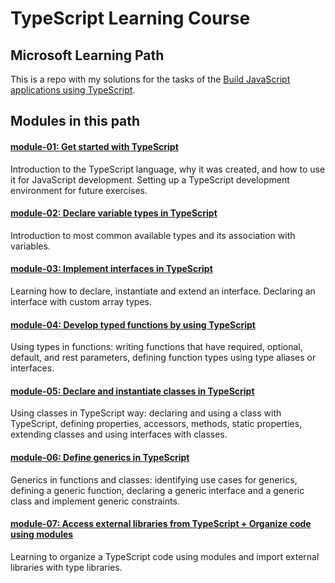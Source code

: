 # TypeScript Learning Course

## Microsoft Learning Path

This is a repo with my solutions for the tasks of the [Build JavaScript applications using TypeScript](https://docs.microsoft.com/en-us/learn/paths/build-javascript-applications-typescript/).

## Modules in this path

#### [module-01: Get started with TypeScript](./module-01)

Introduction to the TypeScript language, why it was created, and how to use it for JavaScript development. Setting up a TypeScript development environment for future exercises.

#### [module-02: Declare variable types in TypeScript](./module-02)

Introduction to most common available types and its association with variables.

#### [module-03: Implement interfaces in TypeScript](./module-03)

Learning how to declare, instantiate and extend an interface. Declaring an interface with custom array types.

#### [module-04: Develop typed functions by using TypeScript](./module-04)

Using types in functions: writing functions that have required, optional, default, and rest parameters, defining function types using type aliases or interfaces.

#### [module-05: Declare and instantiate classes in TypeScript](./module-05)

Using classes in TypeScript way: declaring and using a class with TypeScript, defining properties, accessors, methods, static properties, extending classes and using interfaces with classes.

#### [module-06: Define generics in TypeScript](./module-06)

Generics in functions and classes: identifying use cases for generics, defining a generic function, declaring a generic interface and a generic class and implement generic constraints.

#### [module-07: Access external libraries from TypeScript + Organize code using modules](./module-07)

Learning to organize a TypeScript code using modules and import external libraries with type libraries.
